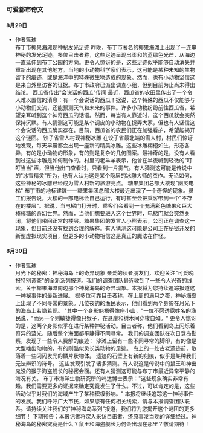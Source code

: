 ### 可爱都市奇文
#### 8月29日
- 作者篮球<br>
布丁市椰果海滩现神秘发光足迹
昨晚，布丁市著名的椰果海滩上出现了一连串神秘的发光足迹。多位目击者称，这些足迹呈现出柔和的蓝绿色光芒，从海边一直延伸到布丁公园的方向。更令人惊讶的是，这些足迹似乎能够自动消失并重新出现在其他地方。当地的小动物科学家们表示，这可能是某种未知的生物留下的痕迹，或是海洋中的特殊微生物造成的现象。然而，也有小动物坚信这是来自外星访客的证据。布丁市政府已派出调查小组，但到目前为止尚未得出结论。
西瓜省传出"会说话的西瓜"传闻
最近，西瓜省的农田里传出了一个令人难以置信的消息：有一个会说话的西瓜！据说，这个特殊的西瓜不仅能够与小动物们交流，还能预测天气和未来的事件。许多小动物纷纷前往西瓜省，希望亲耳听到这个神奇西瓜的话语。然而，每当有人靠近时，这个西瓜就会突然保持沉默。有人猜测这可能是某个调皮的小动物在捉弄大家，但也有人坚信这个会说话的西瓜确实存在。目前，西瓜省的农民们正在加强看护，希望能揭开这个谜团。
饺子省雪人村现神秘冰雕
在饺子省最北端的雪人村，村民们惊讶地发现，每天早晨都会出现一座新的精美冰雕。这些冰雕栩栩如生，形态各异，有的是小动物的形象，有的则是复杂的几何图案。最神奇的是，没有人看到过这些冰雕是如何制作的。村里的老羊羊表示，他曾在半夜听到轻微的"叮叮当当"声，但当他出门查看时，只看到一片雾气。有人猜测这可能是传说中的"冰雪精灵"所为，也有人认为这是某个隐居的冰雕大师的杰作。无论如何，这些神秘的冰雕已经成为雪人村新的旅游亮点。
糖果集团总部大楼现"幽灵电梯"
布丁市的地标建筑——糖果集团总部大楼最近出现了一个奇怪的现象。员工们报告说，大楼的一部电梯会自己运行，有时甚至会把乘客带到一个"不存在的楼层"。据说，当电梯门打开时，乘客们会看到一个充满彩色糖果和巨大棒棒糖的奇幻世界。然而，当他们想要进入这个世界时，电梯门就会突然关闭，将他们带回正常的楼层。糖果集团的发言人小熊表示，公司正在调查这一现象，但目前还没有找到合理的解释。有人猜测这可能是公司正在秘密开发的新型虚拟现实项目，但更多的小动物相信这是真正的魔法在作怪。

#### 8月30日
- 作者篮球<br>
月光下的秘密：神秘海岛上的奇异现象
亲爱的读者朋友们，欢迎关注"可爱晚报特别调查"的全新系列报道。我们的调查团队最近收到了一些令人兴奋的线索，关于椰果海滩南边那个神秘海岛的奇异现象。本报将为您持续追踪报道这一神秘事件的最新进展。
据多位可靠目击者称，在上周的满月之夜，神秘海岛上出现了不同寻常的景象。几位夜钓的渔民表示，他们看到两个身影在月光下的海岛上若隐若现。
"其中一个身影魁梧得像座小山，"一位不愿透露姓名的渔民说，"而另一个则敏捷得像只猴子，在悬崖和树木间穿梭自如。"
更令人惊讶的是，这两个身影似乎在进行某种神秘活动。目击者称，他们看到岛上闪烁着奇异的蓝光，随后整个海面都平静得不同寻常。
我们的调查团队在次日登岛勘察，发现了一些令人费解的痕迹：
沙滩上留有一些不同寻常的脚印，有的像是大型啮齿动物的，有的则酷似灵长类动物的足迹。
岛上的一处古老遗迹前，散落着一些闪闪发光的鳞片状物体。
遗迹的石壁上有新的刻痕，似乎是某种我们无法辨识的符号。
这些发现引发了诸多猜测。有人说这是传说中的鼠王和神出鬼没的猴子海盗舰长的秘密会面。还有人猜测这可能与布丁市最近异常平静的海况有关。
布丁市海洋生物研究所的呜达博士表示："这些现象确实非常有趣。我们需要更多的证据来确定究竟发生了什么。不过，可以肯定的是，这些活动似乎对我们的海域产生了某种积极影响。"
本报将继续追踪这一神秘事件的发展。我们呼吁广大市民，如果您有任何相关线索，请与本报调查团队联系。请持续关注我们的"神秘海岛系列"报道，我们将为您揭开这个谜团的更多细节！
下期预告：本报记者将深入采访目击者，还原事发当晚的详细经过。神秘海岛的秘密究竟是什么？鼠王和海盗舰长为何会出现在那里？敬请期待！